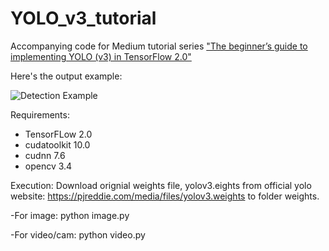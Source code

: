 # YOLO_v3_tutorial
Accompanying code for Medium tutorial series ["The beginner’s guide to implementing YOLO (v3) in TensorFlow 2.0"](https://medium.com/@rahmadsadli/the-beginners-guide-to-implementing-yolo-v3-in-tensorflow-2-0-part-1-fcdb64b04a91)

Here's the output example:

![Detection Example](https://machinelearningspace.com/wp-content/uploads/2020/01/val2.jpg)


Requirements:
- TensorFLow 2.0
- cudatoolkit 10.0
- cudnn 7.6
- opencv 3.4

Execution:
Download orignial weights file, yolov3.eights from official yolo website:
https://pjreddie.com/media/files/yolov3.weights
to folder weights.

-For image:
python image.py

-For video/cam:
python video.py
